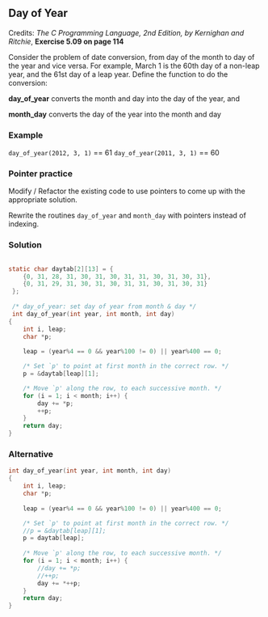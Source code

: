 
## Day of Year 

Credits: 
_The C Programming Language, 2nd Edition, by Kernighan and Ritchie_, **Exercise 5.09 on page 114**

Consider the problem of date conversion, from day of the month to day of the year and vice versa. For example, March 1 is the 60th day of a non-leap year, and the 61st day of a leap year. Define the function to do the conversion: 

**day\_of\_year** converts the month and day into the day of the year, and 

**month_day** converts the day of the year into the month and day


### Example 

`day_of_year(2012, 3, 1)` == 61
`day_of_year(2011, 3, 1)` == 60


### Pointer practice

Modify / Refactor the existing code to use pointers to come up with the appropriate solution. 

Rewrite the routines  `day_of_year`  and  `month_day`  with pointers instead of indexing.


### Solution


```c

static char daytab[2][13] = {
    {0, 31, 28, 31, 30, 31, 30, 31, 31, 30, 31, 30, 31},
    {0, 31, 29, 31, 30, 31, 30, 31, 31, 30, 31, 30, 31}
 };
 
 /* day_of_year: set day of year from month & day */
 int day_of_year(int year, int month, int day)
{
	int i, leap;
	char *p;
	
	leap = (year%4 == 0 && year%100 != 0) || year%400 == 0;

	/* Set `p' to point at first month in the correct row. */
	p = &daytab[leap][1];

	/* Move `p' along the row, to each successive month. */
	for (i = 1; i < month; i++) {
		day += *p;
		++p;
	}
	return day;
}

```

### Alternative 

```c 
int day_of_year(int year, int month, int day)
{
	int i, leap;
	char *p;
	
	leap = (year%4 == 0 && year%100 != 0) || year%400 == 0;

	/* Set `p' to point at first month in the correct row. */
	//p = &daytab[leap][1];
	p = daytab[leap]; 
	
	/* Move `p' along the row, to each successive month. */
	for (i = 1; i < month; i++) {
		//day += *p;
		//++p;
		day += *++p;
	}
	return day;
}
```

<!--stackedit_data:
eyJoaXN0b3J5IjpbMTI2NzgyNTMzMl19
-->